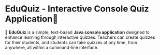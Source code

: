 # EduQuiz - Interactive  Console  Quiz Application📝

**📝 EduQuiz** is a simple, text-based **Java console application** designed to enhance learning through interactive quizzes. Teachers can create quizzes for their students, and students can take quizzes at any time, from anywhere, all within a command-line interface.
